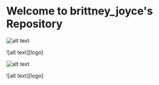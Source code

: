 # Welcome to brittney_joyce's Repository

	
	

![alt text](https://i.pinimg.com/736x/93/7b/4d/937b4d1c4f81dca24eb6f2524cafec11--meme-data.jpg "Logo Title Text 1")

![alt text][logo]


![alt text](https://memegenerator.net/img/instances/35467071.jpg "Logo Title Text 1")

![alt text][logo]
